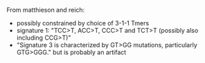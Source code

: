 
From matthieson and reich:

- possibly constrained by choice of 3-1-1 Tmers
- signature 1: "TCC>T, ACC>T, CCC>T and TCT>T (possibly also including CCG>T)"
- "Signature 3 is characterized by GT>GG mutations, particularly GTG>GGG." but is probably an artifact

